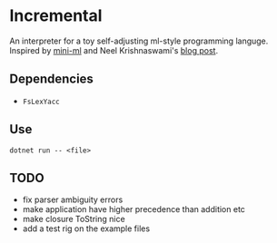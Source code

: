 # Incremental

An interpreter for a toy self-adjusting ml-style programming languge.
Inspired by [mini-ml](https://dl.acm.org/doi/10.1145/319838.319847)
and Neel Krishnaswami's [blog post](https://semantic-domain.blogspot.com/2015/07/how-to-implement-spreadsheet.html).

## Dependencies

- `FsLexYacc`

## Use

`dotnet run -- <file>`

## TODO

- fix parser ambiguity errors
- make application have higher precedence than addition etc
- make closure ToString nice
- add a test rig on the example files
